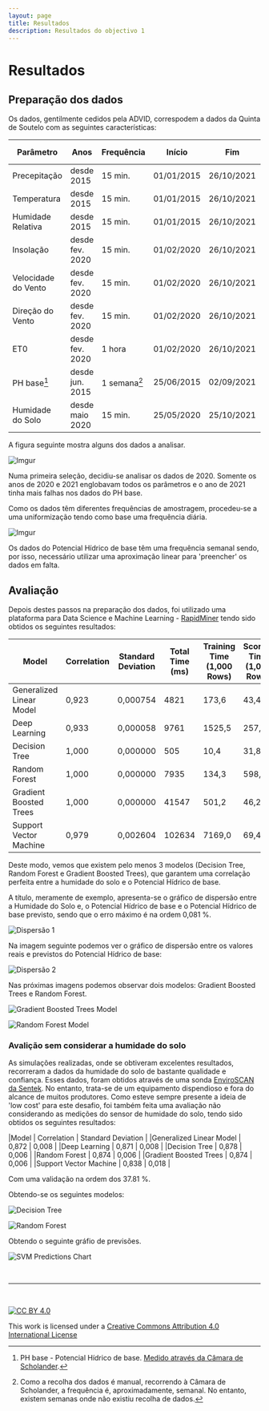 ```yaml
---
layout: page
title: Resultados
description: Resultados do objectivo 1
---
```


# Resultados

## Preparação dos dados

Os dados, gentilmente cedidos pela ADVID, correspodem a dados da Quinta de Soutelo com as seguintes características:

| Parâmetro | Anos | Frequência | Início | Fim | Tipo de Recolha |
| ---       | ---  |  ----      | ---    | --- | ---   |
| Precepitação | desde 2015 | 15 min. | 01/01/2015 | 26/10/2021 | Estação Meteorológica |
| Temperatura  | desde 2015 | 15 min. | 01/01/2015 | 26/10/2021 | Estação Meteorológica |
| Humidade Relativa | desde 2015 | 15 min. | 01/01/2015 | 26/10/2021 |  Estação Meteorológica |
| Insolação | desde fev. 2020 | 15 min. | 01/02/2020 | 26/10/2021 |  Estação Meteorológica |
| Velocidade do Vento | desde fev. 2020 | 15 min. | 01/02/2020 | 26/10/2021 |  Estação Meteorológica |
| Direção do Vento | desde fev. 2020 | 15 min. | 01/02/2020 | 26/10/2021 |  Estação Meteorológica |
| ET0 | desde fev. 2020|  1 hora | 01/02/2020 | 26/10/2021 |  Estação Meteorológica |
| PH base[^1] | desde jun. 2015 | 1 semana[^2] | 25/06/2015 | 02/09/2021 | Manual |
| Humidade do Solo | desde maio 2020 | 15 min. | 25/05/2020 | 25/10/2021 | Sondas |

A figura seguinte mostra alguns dos dados a analisar.

![Imgur](https://i.imgur.com/XFZpbQ4.png)

Numa primeira seleção, decidiu-se analisar os dados de 2020. Somente os anos de 2020 e 2021 englobavam todos os parâmetros e o ano de 2021 tinha mais falhas nos dados do PH base. 

Como os dados têm diferentes frequências de amostragem, procedeu-se a uma uniformização tendo como base uma frequência diária. 

![Imgur](https://i.imgur.com/atbEPhc.png)

Os dados do Potencial Hídrico de base têm uma frequência semanal sendo, por isso, necessário utilizar uma aproximação linear para 'preencher' os dados em falta.

## Avaliação

Depois destes passos na preparação dos dados, foi utilizado uma plataforma para Data Science e Machine Learning - [RapidMiner](https://rapidminer.com/) tendo sido obtidos os seguintes resultados:



|Model	|Correlation	|Standard Deviation|	Total Time (ms)	|Training Time (1,000 Rows)	|Scoring Time (1,000 Rows)|
| --- | --- | --- | --- | --- | ---| 
|Generalized Linear Model |	0,923 |	0,000754 |	4821 |	173,6 |	43,4 |
|Deep Learning |	0,933 |	0,000058 |	9761 |	1525,5 |	257,2 |
|Decision Tree |	1,000 |	0,000000 |	505	 | 10,4	 | 31,8 |
|Random Forest |	1,000 |	0,000000 |	7935 |	134,3 |	598,3 |
|Gradient Boosted Trees |	1,000 |	0,000000 |	41547 |	501,2 |	46,2 |
|Support Vector Machine	| 0,979	| 0,002604 |	102634 |	7169,0 |	69,4 |

Deste modo, vemos que existem pelo menos 3 modelos (Decision Tree, Random Forest e Gradient Boosted Trees), que garantem uma correlação perfeita entre a humidade do solo e o Potencial Hídrico de base.

A título, meramente de exemplo, apresenta-se o gráfico de dispersão entre a Humidade do Solo e, o Potencial Hídrico de base e o Potencial Hídrico de base previsto, sendo que o erro máximo é na ordem 0,081 %.

![Dispersão 1](https://i.imgur.com/z9xLT66.png)

Na imagem seguinte podemos ver o gráfico de dispersão entre os valores reais e previstos do Potencial Hídrico de base:

![Dispersão 2](https://i.imgur.com/87DR9Id.png)

Nas próximas imagens podemos observar dois modelos: Gradient Boosted Trees e Random Forest.

![Gradient Boosted Trees Model](https://i.imgur.com/UwCe8GJ.png)

![Random Forest Model](https://i.imgur.com/BGGf4S6.png)

### Avalição sem considerar a humidade do solo

As simulações realizadas, onde se obtiveram excelentes resultados, recorreram a dados da humidade do solo de bastante qualidade e confiança. Esses dados, foram obtidos através de uma sonda [EnviroSCAN da Sentek](https://sentektechnologies.com/product-range/soil-data-probes/enviroscan/?gclid=CjwKCAiAtdGNBhAmEiwAWxGcUtl4S30Mympqj6JVECBYYTX3DGccX_9WpkWaLC3ry23Ulh-RGx94ChoCn1kQAvD_BwE). No entanto, trata-se de um equipamento dispendioso e fora do alcance de muitos produtores. Como esteve sempre presente a ideia de 'low cost' para este desafio, foi também feita uma avaliação não considerando as medições do sensor de humidade do solo, tendo sido obtidos os seguintes resultados:

|Model |	Correlation |	Standard Deviation |
|Generalized Linear Model	| 0,872	| 0,008 |
|Deep Learning |	0,871 |	0,008 |
|Decision Tree	| 0,878	| 0,006 |
|Random Forest	| 0,874	| 0,006 |
|Gradient Boosted Trees	| 0,874	| 0,006 |
|Support Vector Machine	| 0,838	| 0,018 |

Com uma validação na ordem dos 37.81 %.

Obtendo-se os seguintes modelos:

![Decision Tree](https://i.imgur.com/bEjhnzS.png)

![Random Forest](https://i.imgur.com/zsNxOks.png)

Obtendo o seguinte gráfio de previsões.

![SVM Predictions Chart](https://i.imgur.com/sYAoIfC.png)


[^1]: PH base - Potencial Hídrico de base. [Medido através da Câmara de Scholander](https://www.advid.pt/pt/servicos/viticultura/monitorizacao-do-estado-hidrico-da-videira).
[^2]: Como a recolha dos dados é manual, recorrendo à Câmara de Scholander, a frequência é, aproximadamente, semanal. No entanto, existem semanas onde não existiu recolha de dados.

&nbsp;

*** 

&nbsp;

[![CC BY 4.0](https://i.creativecommons.org/l/by/4.0/88x31.png)](http://creativecommons.org/licenses/by/4.0/)

This work is licensed under a [Creative Commons Attribution 4.0 International License](http://creativecommons.org/licenses/by/4.0/)
